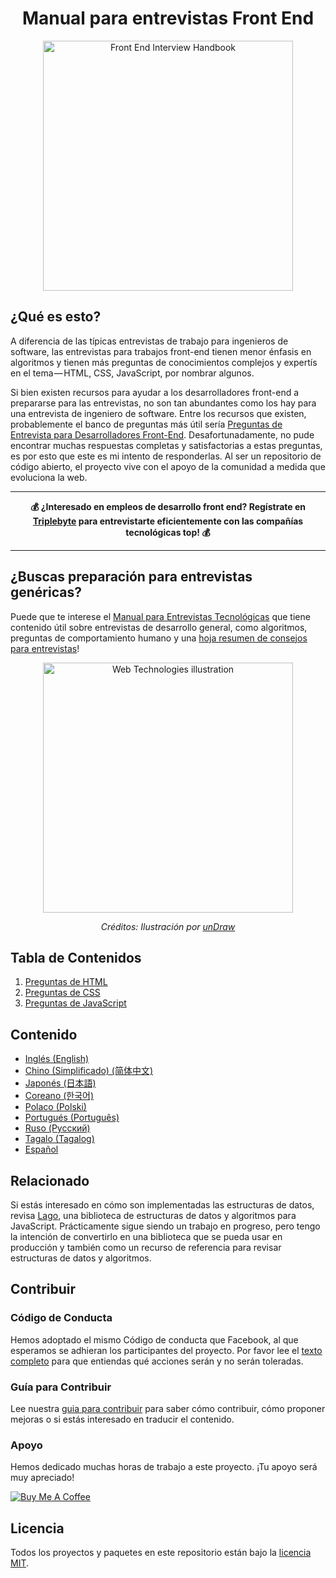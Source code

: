 <h1 align="center">Manual para entrevistas Front End</h1>

<div align="center">
  <a href="https://dribbble.com/shots/4263961-Front-End-Interview-Scroll">
    <img src="../../assets/scroll.svg" alt="Front End Interview Handbook" width="400"/>
  </a>
</div>

## ¿Qué es esto?

A diferencia de las típicas entrevistas de trabajo para ingenieros de software, las entrevistas para trabajos front-end tienen menor énfasis en algoritmos y tienen más preguntas de conocimientos complejos y expertís en el tema — HTML, CSS, JavaScript, por nombrar algunos.

Si bien existen recursos para ayudar a los desarrolladores front-end a prepararse para las entrevistas, no son tan abundantes como los hay para una entrevista de ingeniero de software. Entre los recursos que existen, probablemente el banco de preguntas más útil sería [Preguntas de Entrevista para Desarrolladores Front-End](https://github.com/h5bp/Front-end-Developer-Interview-Questions). Desafortunadamente, no pude encontrar muchas respuestas completas y satisfactorias a estas preguntas, es por esto que este es mi intento de responderlas. Al ser un repositorio de código abierto, el proyecto vive con el apoyo de la comunidad a medida que evoluciona la web.

---

<div align="center">
  <strong>💰 ¿Interesado en empleos de desarrollo front end? Regístrate en <a href="https://triplebyte.com/a/PJaJNpO/feihg">Triplebyte</a> para entrevistarte eficientemente con las compañías tecnológicas top! 💰</strong>
</div>

---

## ¿Buscas preparación para entrevistas genéricas?

Puede que te interese el [Manual para Entrevistas Tecnológicas](https://github.com/yangshun/tech-interview-handbook) que tiene contenido útil sobre entrevistas de desarrollo general, como algoritmos, preguntas de comportamiento humano y una
 [hoja resumen de consejos para entrevistas](https://github.com/yangshun/tech-interview-handbook/blob/master/preparing/cheatsheet.md)!

<div align="center">
  <img src="assets/web-tech.svg" alt="Web Technologies illustration" width="400"/>
  <br/>
  <p>
    <em>Créditos: Ilustración por <a href="https://undraw.co/">unDraw</a></em>
  </p>
</div>

## Tabla de Contenidos

1. [Preguntas de HTML ](html-questions.md)
1. [Preguntas de CSS ](css-questions.md)
1. [Preguntas de JavaScript ](javascript-questions.md)

## Contenido

- [Inglés (English)](/contents/en/README.md)
- [Chino (Simplificado) (简体中文)](/contents/zh/README.md)
- [Japonés (日本語)](/contents/jp/README.md)
- [Coreano (한국어)](/contents/kr/README.md)
- [Polaco (Polski)](contents/pl/README.md)
- [Portugués (Português)](contents/pr/README.md)
- [Ruso (Русский)](/contents/ru/README.md)
- [Tagalo (Tagalog)](/contents/tl/README.md)
- [Español](/contents/es/README.md)

## Relacionado

Si estás interesado en cómo son implementadas las estructuras de datos, revisa [Lago](https://github.com/yangshun/lago), una biblioteca de estructuras de datos y algoritmos para JavaScript. Prácticamente sigue siendo un trabajo en progreso, pero tengo la intención de convertirlo en una biblioteca que se pueda usar en producción y también como un recurso de referencia para revisar estructuras de datos y algoritmos.

## Contribuir

### Código de Conducta

Hemos adoptado el mismo Código de conducta que Facebook, al que esperamos se adhieran los participantes del proyecto. Por favor lee el [texto completo](https://code.facebook.com/codeofconduct) para que entiendas qué acciones serán y no serán toleradas.

### Guía para Contribuir

Lee nuestra [guia para contribuir](/CONTRIBUTING.md) para saber cómo contribuir, cómo proponer mejoras o si estás interesado en traducir el contenido.

### Apoyo

Hemos dedicado muchas horas de trabajo a este proyecto. ¡Tu apoyo será muy apreciado!

<a href="https://www.buymeacoffee.com/yangshun" target="_blank"><img src="https://www.buymeacoffee.com/assets/img/custom_images/orange_img.png" alt="Buy Me A Coffee"/></a>

## Licencia

Todos los proyectos y paquetes en este repositorio están bajo la [licencia MIT](/LICENSE).
